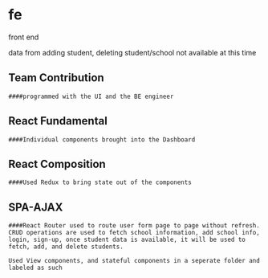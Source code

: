 # fe
front end

data from adding student, deleting student/school not available at this time

## Team Contribution
    ####programmed with the UI and the BE engineer

## React Fundamental
    ####Individual components brought into the Dashboard

## React Composition
    ####Used Redux to bring state out of the components

## SPA-AJAX
    ####React Router used to route user form page to page without refresh. CRUD operations are used to fetch school information, add school info, login, sign-up, once student data is available, it will be used to fetch, add, and delete students.

    Used View components, and stateful components in a seperate folder and labeled as such

